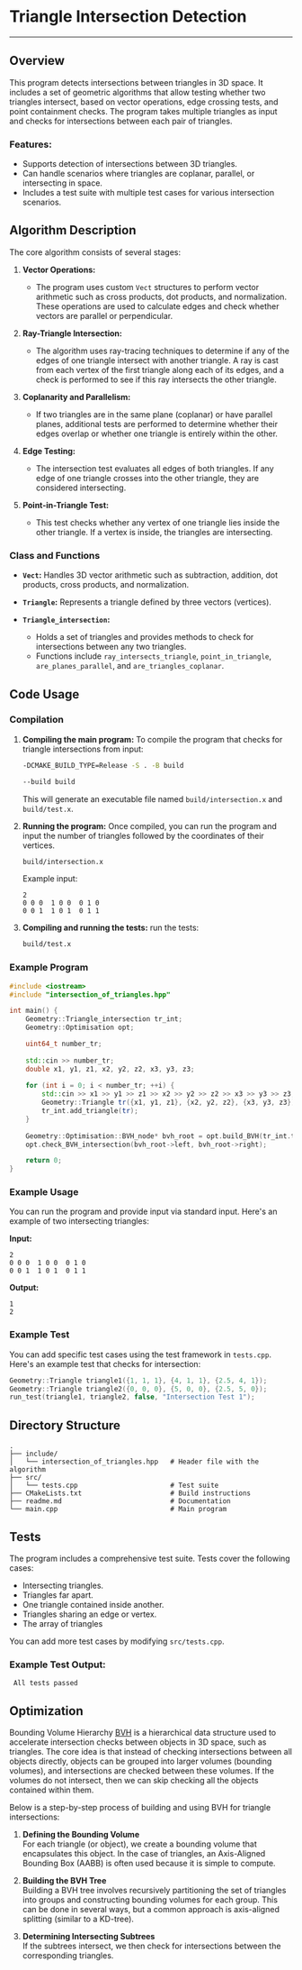 # Triangle Intersection Detection
---

## Overview

This program detects intersections between triangles in 3D space. It includes a set of geometric algorithms that allow testing whether two triangles intersect, based on vector operations, edge crossing tests, and point containment checks. The program takes multiple triangles as input and checks for intersections between each pair of triangles.

### Features:
- Supports detection of intersections between 3D triangles.
- Can handle scenarios where triangles are coplanar, parallel, or intersecting in space.
- Includes a test suite with multiple test cases for various intersection scenarios.

## Algorithm Description

The core algorithm consists of several stages:

1. **Vector Operations:**
   - The program uses custom `Vect` structures to perform vector arithmetic such as cross products, dot products, and normalization. These operations are used to calculate edges and check whether vectors are parallel or perpendicular.

2. **Ray-Triangle Intersection:**
   - The algorithm uses ray-tracing techniques to determine if any of the edges of one triangle intersect with another triangle. A ray is cast from each vertex of the first triangle along each of its edges, and a check is performed to see if this ray intersects the other triangle.

3. **Coplanarity and Parallelism:**
   - If two triangles are in the same plane (coplanar) or have parallel planes, additional tests are performed to determine whether their edges overlap or whether one triangle is entirely within the other.

4. **Edge Testing:**
   - The intersection test evaluates all edges of both triangles. If any edge of one triangle crosses into the other triangle, they are considered intersecting.

5. **Point-in-Triangle Test:**
   - This test checks whether any vertex of one triangle lies inside the other triangle. If a vertex is inside, the triangles are intersecting.

### Class and Functions

- **`Vect`:** 
  Handles 3D vector arithmetic such as subtraction, addition, dot products, cross products, and normalization.

- **`Triangle`:** 
  Represents a triangle defined by three vectors (vertices).

- **`Triangle_intersection`:** 
  - Holds a set of triangles and provides methods to check for intersections between any two triangles.
  - Functions include `ray_intersects_triangle`, `point_in_triangle`, `are_planes_parallel`, and `are_triangles_coplanar`.

## Code Usage

### Compilation

1. **Compiling the main program:**
   To compile the program that checks for triangle intersections from input:
   ```bash
   -DCMAKE_BUILD_TYPE=Release -S . -B build
   ```
   ```bash
   --build build
   ```
   This will generate an executable file named `build/intersection.x` and `build/test.x`.

2. **Running the program:**
   Once compiled, you can run the program and input the number of triangles followed by the coordinates of their vertices.
   ```bash
   build/intersection.x
   ```
   Example input:
   ```
   2
   0 0 0  1 0 0  0 1 0
   0 0 1  1 0 1  0 1 1
   ```

3. **Compiling and running the tests:**
   run the tests:
   ```bash
   build/test.x
   ```

### Example Program

```cpp
#include <iostream>
#include "intersection_of_triangles.hpp"

int main() {
    Geometry::Triangle_intersection tr_int;
    Geometry::Optimisation opt;

    uint64_t number_tr;
    
    std::cin >> number_tr;
    double x1, y1, z1, x2, y2, z2, x3, y3, z3;
    
    for (int i = 0; i < number_tr; ++i) {
        std::cin >> x1 >> y1 >> z1 >> x2 >> y2 >> z2 >> x3 >> y3 >> z3;
        Geometry::Triangle tr({x1, y1, z1}, {x2, y2, z2}, {x3, y3, z3});
        tr_int.add_triangle(tr);
    }
    
    Geometry::Optimisation::BVH_node* bvh_root = opt.build_BVH(tr_int.triangle_array);
    opt.check_BVH_intersection(bvh_root->left, bvh_root->right);

    return 0;
}
```

### Example Usage

You can run the program and provide input via standard input. Here's an example of two intersecting triangles:

**Input:**
```
2
0 0 0  1 0 0  0 1 0
0 0 1  1 0 1  0 1 1
```

**Output:**
```
1 
2
```

### Example Test

You can add specific test cases using the test framework in `tests.cpp`. Here's an example test that checks for intersection:

```cpp
Geometry::Triangle triangle1({1, 1, 1}, {4, 1, 1}, {2.5, 4, 1});
Geometry::Triangle triangle2({0, 0, 0}, {5, 0, 0}, {2.5, 5, 0});
run_test(triangle1, triangle2, false, "Intersection Test 1");
```

## Directory Structure

```
.
├── include/
│   └── intersection_of_triangles.hpp   # Header file with the algorithm
├── src/
│   └── tests.cpp                       # Test suite
├── CMakeLists.txt                      # Build instructions
├── readme.md                           # Documentation
└── main.cpp                            # Main program
```

## Tests

The program includes a comprehensive test suite. Tests cover the following cases:
- Intersecting triangles.
- Triangles far apart.
- One triangle contained inside another.
- Triangles sharing an edge or vertex.
- The array of triangles 

You can add more test cases by modifying `src/tests.cpp`.

### Example Test Output:
```
 All tests passed 
```

## Optimization

Bounding Volume Hierarchy [BVH](https://en.wikipedia.org/wiki/Bounding_volume_hierarchy) is a hierarchical data structure used to accelerate intersection checks between objects in 3D space, such as triangles. The core idea is that instead of checking intersections between all objects directly, objects can be grouped into larger volumes (bounding volumes), and intersections are checked between these volumes. If the volumes do not intersect, then we can skip checking all the objects contained within them.

Below is a step-by-step process of building and using BVH for triangle intersections:

1. **Defining the Bounding Volume**  
   For each triangle (or object), we create a bounding volume that encapsulates this object. In the case of triangles, an Axis-Aligned Bounding Box (AABB) is often used because it is simple to compute.

2. **Building the BVH Tree**  
   Building a BVH tree involves recursively partitioning the set of triangles into groups and constructing bounding volumes for each group. This can be done in several ways, but a common approach is axis-aligned splitting (similar to a KD-tree).

3. **Determining Intersecting Subtrees**  
   If the subtrees intersect, we then check for intersections between the corresponding triangles.
